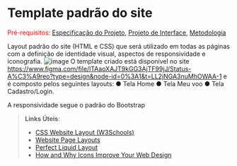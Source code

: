 # Template padrão do site

<span style="color:red">Pré-requisitos: <a href="2-Especificação do Projeto.md"> Especificação do Projeto</a></span>, <a href="3-Projeto de Interface.md"> Projeto de Interface</a>, <a href="4-Metodologia.md"> Metodologia</a>

Layout padrão do site (HTML e CSS) que será utilizado em todas as páginas com a definição de identidade visual, aspectos de responsividade e iconografia.
![image](/docs/img/Template%20do%20site%20-%20Meu%20Status%20A%C3%A9reo.jpg)
O template criado está disponível no site https://www.figma.com/file/lTAaoXAJT9kGG3AjTF99jJ/Status-A%C3%A9reo?type=design&node-id=0%3A1&t=LL2jNGA3nuMhOWAA-1 e é composto pelos seguintes layouts:
● Tela Home
● Tela Meu voo
● Tela Cadastro/Login.

A responsividade segue o padrão do Bootstrap

> **Links Úteis**:
>
> - [CSS Website Layout (W3Schools)](https://www.w3schools.com/css/css_website_layout.asp)
> - [Website Page Layouts](http://www.cellbiol.com/bioinformatics_web_development/chapter-3-your-first-web-page-learning-html-and-css/website-page-layouts/)
> - [Perfect Liquid Layout](https://matthewjamestaylor.com/perfect-liquid-layouts)
> - [How and Why Icons Improve Your Web Design](https://usabilla.com/blog/how-and-why-icons-improve-you-web-design/)